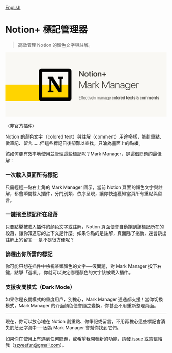 [English](https://github.com/yeefun/notion-mark-manager)

# Notion+ 標記管理器

> 高效管理 Notion 的顏色文字與註解。

![](./promotion/img/跑馬燈_En.png)

（非官方插件）

Notion 的顏色文字（colored text）與註解（comment）用途多樣，能劃重點、做筆記、留言……但這些標記日後卻難以查找，只淪為畫面上的點綴。

該如何更有效率地使用並管理這些標記呢？Mark Manager，是這個問題的最佳解：

### 一次載入頁面所有標記

只需輕輕一點右上角的 Mark Manager 圖示，當前 Notion 頁面的顏色文字與註解，都會瞬間載入插件，分門別類、依序呈現，讓你快速獲知當頁所有重點與留言。

### 一鍵捲至標記所在段落

只要點擊被載入插件的顏色文字或註解，Notion 頁面便會自動捲到該標記所在的段落，讓你知道它的上下文是什麼。如果你點的是註解，頁面除了捲動，還會跳出註解上的留言──是不是很方便呢？

### 篩選出你所需的標記

你可能只想在插件中檢視某類顏色的文字──沒問題，對 Mark Manager 按下右鍵，點擊「選項」，你就可以決定哪種顏色的文字該被載入插件。

### 支援夜間模式（Dark Mode）

如果你是夜間模式的重度用戶，別擔心，Mark Manager 通通都支援！當你切換模式，Mark Manager 的介面顏色便會隨之變換，你甚至不用重新整理頁面。

---

現在，你可以放心地在 Notion 劃重點、做筆記或留言，不用再擔心這些標記會消失於茫茫字海中──因為 Mark Manager 會幫你找到它們。

如果你在使用上有遇到任何問題，或希望我開發新的功能，請[發 issue](https://github.com/yeefun/notion-mark-manager/issues) 或寄信給我（szyeefun@gmail.com）。
